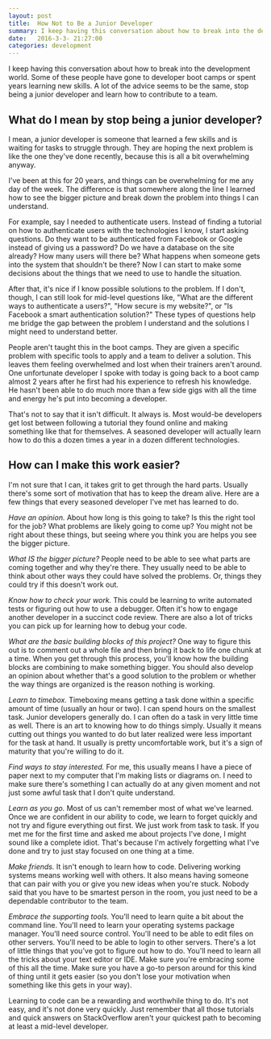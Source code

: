 ```yaml
---
layout: post
title:  How Not to Be a Junior Developer
summary: I keep having this conversation about how to break into the development world.  Some of these people have gone to developer boot camps or spent years learning new skills.  A lot of the advice seems to be the same, stop being a junior developer and learn how to contribute to a team.
date:   2016-3-3- 21:27:00
categories: development
---
```


I keep having this conversation about how to break into the development world.  Some of these people have gone to developer boot camps or spent years learning new skills.  A lot of the advice seems to be the same, stop being a junior developer and learn how to contribute to a team.

## What do I mean by stop being a junior developer?

I mean, a junior developer is someone that learned a few skills and is waiting for tasks to struggle through.  They are hoping the next problem is like the one they've done recently, because this is all a bit overwhelming anyway.

I've been at this for 20 years, and things can be overwhelming for me any day of the week.  The difference is that somewhere along the line I learned how to see the bigger picture and break down the problem into things I can understand.

For example, say I needed to authenticate users.  Instead of finding a tutorial on how to authenticate users with the technologies I know, I start asking questions.  Do they want to be authenticated from Facebook or Google instead of giving us a password?  Do we have a database on the site already? How many users will there be?  What happens when someone gets into the system that shouldn't be there?  Now I can start to make some decisions about the things that we need to use to handle the situation.

After that, it's nice if I know possible solutions to the problem.  If I don't, though, I can still look for mid-level questions like, "What are the different ways to authenticate a users?", "How secure is my website?", or "Is Facebook a smart authentication solution?"  These types of questions help me bridge the gap between the problem I understand and the solutions I might need to understand better.

People aren't taught this in the boot camps.  They are given a specific problem with specific tools to apply and a team to deliver a solution.  This leaves them feeling overwhelmed and lost when their trainers aren't around.  One unfortunate developer I spoke with today is going back to a boot camp almost 2 years after he first had his experience to refresh his knowledge.  He hasn't been able to do much more than a few side gigs with all the time and energy he's put into becoming a developer.

That's not to say that it isn't difficult.  It always is.  Most would-be developers get lost between following a tutorial they found online and making something like that for themselves.  A seasoned developer will actually learn how to do this a dozen times a year in a dozen different technologies.

## How can I make this work easier?

I'm not sure that I can, it takes grit to get through the hard parts.  Usually there's some sort of motivation that has to keep the dream alive.  Here are a few things that every seasoned developer I've met has learned to do.

*Have an opinion.*  About how long is this going to take?  Is this the right tool for the job?  What problems are likely going to come up?  You might not be right about these things, but seeing where you think you are helps you see the bigger picture.

*What IS the bigger picture?* People need to be able to see what parts are coming together and why they're there.  They usually need to be able to think about other ways they could have solved the problems.  Or, things they could try if this doesn't work out.

*Know how to check your work.* This could be learning to write automated tests or figuring out how to use a debugger.  Often it's how to engage another developer in a succinct code review.  There are also a lot of tricks you can pick up for learning how to debug your code.

*What are the basic building blocks of this project?* One way to figure this out is to comment out a whole file and then bring it back to life one chunk at a time.  When you get through this process, you'll know how the building blocks are combining to make something bigger.  You should also develop an opinion about whether that's a good solution to the problem or whether the way things are organized is the reason nothing is working.

*Learn to timebox.*  Timeboxing means getting a task done within a specific amount of time (usually an hour or two).  I can spend hours on the smallest task.  Junior developers generally do.  I can often do a task in very little time as well.  There is an art to knowing how to do things simply.  Usually it means cutting out things you wanted to do but later realized were less important for the task at hand.  It usually is pretty uncomfortable work, but it's a sign of maturity that you're willing to do it.

*Find ways to stay interested.*  For me, this usually means I have a piece of paper next to my computer that I'm making lists or diagrams on.  I need to make sure there's something I can actually do at any given moment and not just some awful task that I don't quite understand.

*Learn as you go.* Most of us can't remember most of what we've learned.  Once we are confident in our ability to code, we learn to forget quickly and not try and figure everything out first.  We just work from task to task.  If you met me for the first time and asked me about projects I've done, I might sound like a complete idiot.  That's because I'm actively forgetting what I've done and try to just stay focused on one thing at a time.

*Make friends.*  It isn't enough to learn how to code.  Delivering working systems means working well with others.  It also means having someone that can pair with you or give you new ideas when you're stuck.  Nobody said that you have to be smartest person in the room, you just need to be a dependable contributor to the team.

*Embrace the supporting tools.* You'll need to learn quite a bit about the command line.  You'll need to learn your operating systems package manager.  You'll need source control.  You'll need to be able to edit files on other servers.  You'll need to be able to login to other servers.  There's a lot of little things that you've got to figure out how to do.  You'll need to learn all the tricks about your text editor or IDE.  Make sure you're embracing some of this all the time.  Make sure you have a go-to person around for this kind of thing until it gets easier (so you don't lose your motivation when something like this gets in your way).

Learning to code can be a rewarding and worthwhile thing to do.  It's not easy, and it's not done very quickly.  Just remember that all those tutorials and quick answers on StackOverflow aren't your quickest path to becoming at least a mid-level developer.